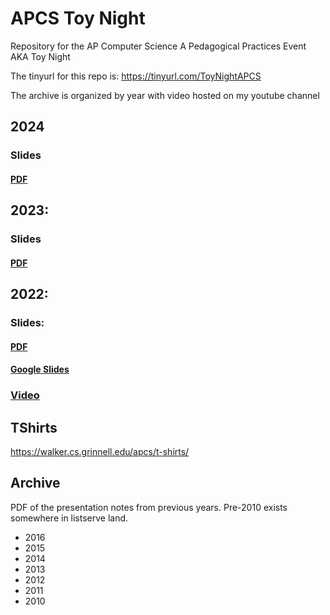 # APCS Toy Night
Repository for the AP Computer Science A Pedagogical Practices Event AKA Toy Night


The tinyurl for this repo is: https://tinyurl.com/ToyNightAPCS

The archive is organized by year with video hosted on my youtube channel
## 2024
### Slides
#### [PDF](https://github.com/CodyHenrichsen-CTEC/ToyNight_APCS/blob/main/files/AP%20CS%20A%20Toy%20Night%202024.pdf)

## 2023:
### Slides
#### [PDF](https://github.com/CodyHenrichsen-CTEC/ToyNight_APCS/blob/main/files/AP%20CS%20A%20Toy%20Night%202023.pdf)
## 2022: 
### Slides: 
#### [PDF](https://github.com/CodyHenrichsen-CTEC/ToyNight_APCS/blob/main/files/APCSA_Toy_Night_2022.pdf)
#### [Google Slides](https://docs.google.com/presentation/d/1ptN7emo1ckyor7ScCcnvzjSNEExKpTAWTm-5JAV3UMA/edit?usp=sharing)
### [Video](https://youtu.be/e0nVELgrTIA) 

## TShirts
https://walker.cs.grinnell.edu/apcs/t-shirts/

## Archive
PDF of the presentation notes from previous years. Pre-2010 exists somewhere in listserve land.
* 2016
* 2015
* 2014
* 2013
* 2012
* 2011
* 2010

